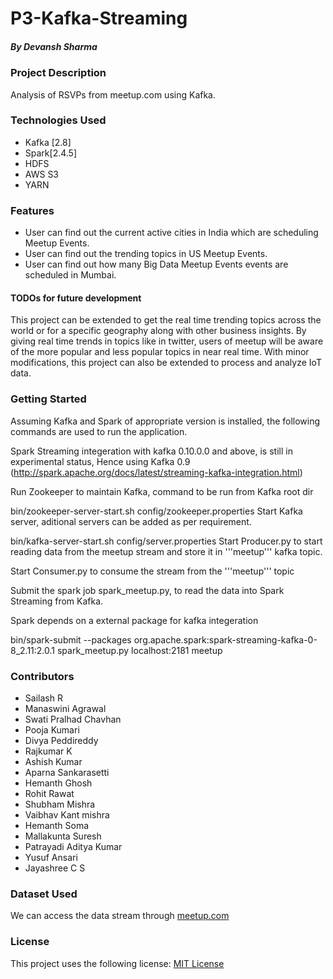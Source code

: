 # P3-Kafka-Streaming
##### By Devansh Sharma

### Project Description
Analysis of RSVPs from meetup.com using Kafka.

### Technologies Used
* Kafka [2.8]
* Spark[2.4.5]
* HDFS
* AWS S3
* YARN

### Features
* User can find out the current active cities in India which are scheduling Meetup Events.
* User can find out the trending topics in US Meetup Events.
* User can find out how many Big Data Meetup Events events are scheduled in Mumbai.

#### TODOs for future development
This project can be extended to get the real time trending topics across the world or for a specific geography along with other business insights. By giving real time trends in topics like in twitter, users of meetup will be aware of the more popular and less popular topics in near real time. With minor modifications, this project can also be extended to process and analyze IoT data.

### Getting Started
Assuming Kafka and Spark of appropriate version is installed, the following commands are used to run the application.

Spark Streaming integeration with kafka 0.10.0.0 and above, is still in experimental status, Hence using Kafka 0.9 (http://spark.apache.org/docs/latest/streaming-kafka-integration.html)

Run Zookeeper to maintain Kafka, command to be run from Kafka root dir

  bin/zookeeper-server-start.sh config/zookeeper.properties
Start Kafka server, aditional servers can be added as per requirement.

  bin/kafka-server-start.sh config/server.properties
Start Producer.py to start reading data from the meetup stream and store it in '''meetup''' kafka topic.

Start Consumer.py to consume the stream from the '''meetup''' topic

Submit the spark job spark_meetup.py, to read the data into Spark Streaming from Kafka.

Spark depends on a external package for kafka integeration

  bin/spark-submit --packages org.apache.spark:spark-streaming-kafka-0-8_2.11:2.0.1 spark_meetup.py localhost:2181 meetup

### Contributors
* Sailash R
* Manaswini Agrawal
* Swati Pralhad Chavhan
* Pooja Kumari
* Divya Peddireddy
* Rajkumar K
* Ashish Kumar
* Aparna Sankarasetti
* Hemanth Ghosh
* Rohit Rawat
* Shubham Mishra
* Vaibhav Kant mishra
* Hemanth Soma
* Mallakunta Suresh
* Patrayadi Aditya Kumar
* Yusuf Ansari
* Jayashree C S

### Dataset Used
We can access the data stream through [meetup.com](https://stream.meetup.com/2/rsvps)

### License
This project uses the following license: [MIT License](https://github.com/devanshsharma-bigdata/P3-Kafka-Streaming/blob/main/LICENSE)

